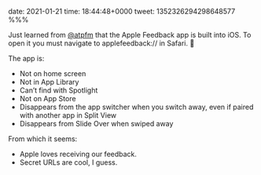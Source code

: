 date: 2021-01-21
time: 18:44:48+0000
tweet: 1352326294298648577
%%%

Just learned from [@atpfm](https://twitter.com/atpfm) that the Apple Feedback app is built into iOS. To open it you must navigate to applefeedback:// in Safari. 🧐

The app is:

- Not on home screen
- Not in App Library
- Can’t find with Spotlight
- Not on App Store
- Disappears from the app switcher when you switch away, even if paired with another app in Split View
- Disappears from Slide Over when swiped away

From which it seems:

- Apple loves receiving our feedback.
- Secret URLs are cool, I guess.
